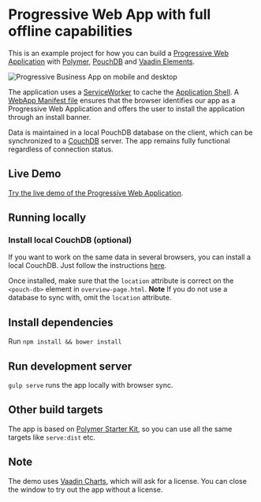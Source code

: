# Progressive Web App with full offline capabilities

This is an example project for how you can build a [Progressive Web Application](https://infrequently.org/2015/06/progressive-apps-escaping-tabs-without-losing-our-soul/) with [Polymer](https://www.polymer-project.org/1.0/), [PouchDB](https://pouchdb.com/) and [Vaadin Elements](https://vaadin.com/elements).

![Progressive Business App on mobile and desktop](https://vaadin.com/documents/10187/11914215/demo-expense_manager/f254d03f-368c-4793-baa9-a46ad1ad6ea1?t=1452512389930)


The application uses a [ServiceWorker](https://github.com/slightlyoff/ServiceWorker/blob/master/explainer.md) to cache the [Application Shell](https://developers.google.com/web/updates/2015/11/app-shell?hl=en). A [WebApp Manifest file](https://developer.mozilla.org/en-US/docs/Web/Manifest) ensures that the browser identifies our app as a Progressive Web Application and offers the user to install the application through an install banner.

Data is maintained in a local PouchDB database on the client, which can be synchronized to a [CouchDB](http://couchdb.apache.org/) server. The app remains fully functional regardless of connection status.

## Live Demo
[Try the live demo of the Progressive Web Application](http://demo.vaadin.com/expense-manager).

## Running locally

### Install local CouchDB (optional)
If you want to work on the same data in several browsers, you can install a local CouchDB. Just follow the instructions [here](https://pouchdb.com/guides/setup-couchdb.html).

Once installed, make sure that the `location` attribute is correct on the `<pouch-db>` element in `overview-page.html`. **Note** If you do not use a database to sync with, omit the `location` attribute.

## Install dependencies
Run `npm install && bower install`

## Run development server
`gulp serve` runs the app locally with browser sync.

## Other build targets
The app is based on [Polymer Starter Kit](https://developers.google.com/web/tools/polymer-starter-kit/), so you can use all the same targets like `serve:dist` etc.

## Note
The demo uses [Vaadin Charts](https://vaadin.com/charts), which will ask for a license. You can close the window to try out the app without a license.
